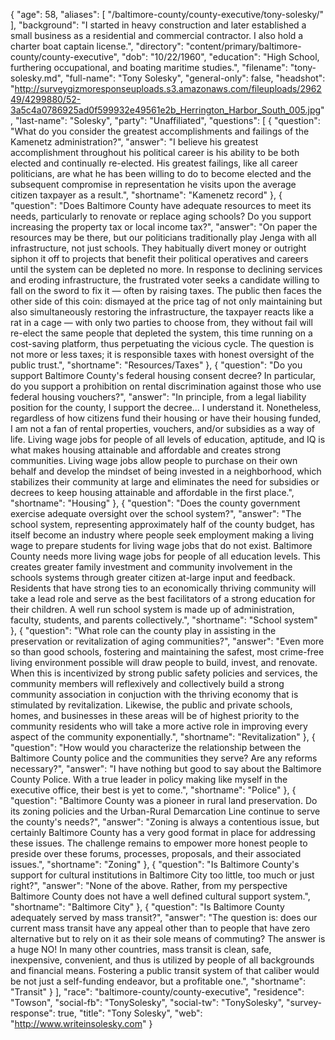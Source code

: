 {
  "age": 58,
  "aliases": [
    "/baltimore-county/county-executive/tony-solesky/"
  ],
  "background": "I started in heavy construction and later established a small business as a residential and commercial contractor. I also hold a charter boat captain license.",
  "directory": "content/primary/baltimore-county/county-executive",
  "dob": "10/22/1960",
  "education": "High School, furthering occupational, and boating maritime studies.",
  "filename": "tony-solesky.md",
  "full-name": "Tony Solesky",
  "general-only": false,
  "headshot": "http://surveygizmoresponseuploads.s3.amazonaws.com/fileuploads/296249/4299880/52-3a5c4a0786925ad0f599932e49561e2b_Herrington_Harbor_South_005.jpg",
  "last-name": "Solesky",
  "party": "Unaffiliated",
  "questions": [
    {
      "question": "What do you consider the greatest accomplishments and failings of the Kamenetz administration?",
      "answer": "I believe his greatest accomplishment throughout his political career is his ability to be both elected and continually re-elected. His greatest failings, like all career politicians, are what he has been willing to do to become elected and the subsequent compromise in representation he visits upon the average citizen taxpayer as a result.",
      "shortname": "Kamenetz record"
    },
    {
      "question": "Does Baltimore County have adequate resources to meet its needs, particularly to renovate or replace aging schools? Do you support increasing the property tax or local income tax?",
      "answer": "On paper the resources may be there, but our politicians traditionally play Jenga with all infrastructure, not just schools. They habitually divert money or outright siphon it off to projects that benefit their political operatives and careers until the system can be depleted no more. In response to declining services and eroding infrastructure, the frustrated voter seeks a candidate willing to fall on the sword to fix it — often by raising taxes. The public then faces the other side of this coin: dismayed at the price tag of not only maintaining but also simultaneously restoring the infrastructure, the taxpayer reacts like a rat in a cage — with only two parties to choose from, they without fail will re-elect the same people that depleted the system, this time running on a cost-saving platform, thus perpetuating the vicious cycle. The question is not more or less taxes; it is responsible taxes with honest oversight of the public trust.",
      "shortname": "Resources/Taxes"
    },
    {
      "question": "Do you support Baltimore County's federal housing consent decree? In particular, do you support a prohibition on rental discrimination against those who use federal housing vouchers?",
      "answer": "In principle, from a legal liability position for the county, I support the decree... I understand it. Nonetheless, regardless of how citizens fund their housing or have their housing funded, I am not a fan of rental properties, vouchers, and/or subsidies as a way of life. Living wage jobs for people of all levels of education, aptitude, and IQ is what makes housing attainable and affordable and creates strong communities. Living wage jobs allow people to purchase on their own behalf and develop the mindset of being invested in a neighborhood, which stabilizes their community at large and eliminates the need for subsidies or decrees to keep housing attainable and affordable in the first place.",
      "shortname": "Housing"
    },
    {
      "question": "Does the county government exercise adequate oversight over the school system?",
      "answer": "The school system, representing approximately half of the county budget, has itself become an industry where people seek employment making a living wage to prepare students for living wage jobs that do not exist. Baltimore County needs more living wage jobs for people of all education levels. This creates greater family investment and community involvement in the schools systems through greater citizen at-large input and feedback. Residents that have strong ties to an economically thriving community will take a lead role and serve as the best facilitators of a strong education for their children. A well run school system is made up of administration, faculty, students, and parents collectively.",
      "shortname": "School system"
    },
    {
      "question": "What role can the county play in assisting in the preservation or revitalization of aging communities?",
      "answer": "Even more so than good schools, fostering and maintaining the safest, most crime-free living environment possible will draw people to build, invest, and renovate. When this is incentivized by strong public safety policies and services, the community members will reflexively and collectively build a strong community association in conjuction with the thriving economy that is stimulated by revitalization. Likewise, the public and private schools, homes, and businesses in these areas will be of highest priority to the community residents who will take a more active role in improving every aspect of the community exponentially.",
      "shortname": "Revitalization"
    },
    {
      "question": "How would you characterize the relationship between the Baltimore County police and the communities they serve? Are any reforms necessary?",
      "answer": "I have nothing but good to say about the Baltimore County Police. With a true leader in policy making like myself in the executive office, their best is yet to come.",
      "shortname": "Police"
    },
    {
      "question": "Baltimore County was a pioneer in rural land preservation. Do its zoning policies and the Urban-Rural Demarcation Line continue to serve the county's needs?",
      "answer": "Zoning is always a contentious issue, but certainly Baltimore County has a very good format in place for addressing these issues. The challenge remains to empower more honest people to preside over these forums, processes, proposals, and their associated issues.",
      "shortname": "Zoning"
    },
    {
      "question": "Is Baltimore County's support for cultural institutions in Baltimore City too little, too much or just right?",
      "answer": "None of the above. Rather, from my perspective Baltimore County does not have a well defined cultural support system.",
      "shortname": "Baltimore City"
    },
    {
      "question": "Is Baltimore County adequately served by mass transit?",
      "answer": "The question is: does our current mass transit have any appeal other than to people that have zero alternative but to rely on it as their sole means of commuting? The answer is a huge NO! In many other countries, mass transit is clean, safe, inexpensive, convenient, and thus is utilized by people of all backgrounds and financial means. Fostering a public transit system of that caliber would be not just a self-funding endeavor, but a profitable one.",
      "shortname": "Transit"
    }
  ],
  "race": "baltimore-county/county-executive",
  "residence": "Towson",
  "social-fb": "TonySolesky",
  "social-tw": "TonySolesky",
  "survey-response": true,
  "title": "Tony Solesky",
  "web": "http://www.writeinsolesky.com"
}
